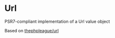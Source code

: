 # Url
PSR7-compliant implementation of a Url value object

Based on [thephpleague/url](https://github.com/thephpleague/url)
